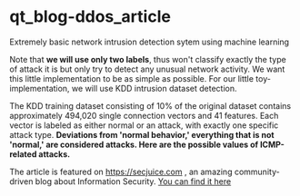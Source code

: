 # qt_blog-ddos_article
Extremely basic network intrusion detection sytem using machine learning

Note that **we will use only two labels**, thus won't classify exactly the type of attack it is but only try to detect any unusual network activity. We want this little implementation to be as simple as possible. For our little toy-implementation, we will use KDD intrusion dataset detection. 

The KDD training dataset consisting of 10% of the original dataset contains approximately 494,020 single connection vectors and 41 features. Each vector is labeled as either normal or an attack, with exactly one specific attack type. **Deviations from 'normal behavior,' everything that is not 'normal,' are considered attacks. Here are the possible values of ICMP-related attacks.**

The article is featured on https://secjuice.com , an amazing community-driven blog about Information Security.
[You can find it here](https://www.secjuice.com/deep-learning-cybersecurity/)
